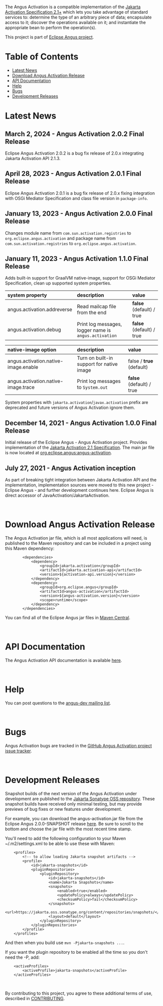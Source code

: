 <br/>

The Angus Activation is a compatible implementation of
the [Jakarta Activation Specification 2.1+](https://jakarta.ee/specifications/activation/)
which lets you take advantage of standard services to:
determine the type of an arbitrary piece of data; encapsulate access to
it; discover the operations available on it; and instantiate the
appropriate bean to perform the operation(s).

This project is part of [Eclipse Angus project](https://projects.eclipse.org/projects/ee4j.angus).


# Table of Contents
* [Latest News](#Latest_News)
* [Download Angus Activation Release](#Download_Angus_Activation_Release)
* [API Documentation](#API_Documentation)
* [Help](#Help)
* [Bugs](#Bugs)
* [Development Releases](#Development_Releases)

# <a name="Latest_News"></a>Latest News

## March 2, 2024 - Angus Activation 2.0.2 Final Release

Eclipse Angus Activation 2.0.2 is a bug fix release of 2.0.x
integrating Jakarta Activation API 2.1.3.

## April 28, 2023 - Angus Activation 2.0.1 Final Release

Eclipse Angus Activation 2.0.1 is a bug fix release of 2.0.x
fixing integration with OSGi Mediator Specification and class
file version in `package-info`.

## January 13, 2023 - Angus Activation 2.0.0 Final Release

Changes module name from `com.sun.activation.registries`
to `org.eclipse.angus.activation` and package name from
`com.sun.activation.registries` to `org.eclipse.angus.activation`.

## January 11, 2023 - Angus Activation 1.1.0 Final Release

Adds built-in support for GraalVM native-image, support for OSGi Mediator Specification,
clean up supported system properties.

| system property             | description                                           | value                       |
|:----------------------------|:------------------------------------------------------|:----------------------------|
| angus.activation.addreverse | Read mailcap file from the end                        | **false** (default) / true  |
| angus.activation.debug      | Print log messages, logger name is `angus.activation` | **false** (default) / true  |


| native-image option                  | description                               | value                      |
|:-------------------------------------|:------------------------------------------|:---------------------------|
| angus.activation.native-image.enable | Turn on built-in support for native image | false / **true** (default) |
| angus.activation.native-image.trace  | Print log messages to `System.out`        | **false** (default) / true |

System properties with `jakarta.activation`/`javax.activation` prefix are deprecated and future
versions of Angus Activation ignore them.

## December 14, 2021 - Angus Activation 1.0.0 Final Release

Initial release of the Eclipse Angus - Angus Activation project.
Provides implementation of the [Jakarta Activation 2.1 Specification](https://jakarta.ee/specifications/activation/2.1/).
The main jar file is now located at [org.eclipse.angus:angus-activation](https://search.maven.org/search?q=g:org.eclipse.angus%20a:angus-activation).

## July 27, 2021 - Angus Activation inception

As part of breaking tight integration between Jakarta Activation API
and the implementation, implementation sources were moved to this new project -
Eclipse Angus - and further development continues here.
Eclipse Angus is direct accessor of JavaActivation/JakartaActivation.

<br/>

# <a name="Download_Angus_Activation_Release"></a>Download Angus Activation Release

The Angus Activation jar file, which is all most applications will need,
is published to the Maven repository and can be included in a project using
this Maven dependency:

```
        <dependencies>
            <dependency>
                <groupId>jakarta.activation</groupId>
                <artifactId>jakarta.activation-api</artifactId>
                <version>${activation-api.version}</version>
            </dependency>
            <dependency>
                <groupId>org.eclipse.angus</groupId>
                <artifactId>angus-activation</artifactId>
                <version>${angus-activation.version}</version>
                <scope>runtime</scope>
            </dependency>
        </dependencies>
```

You can find all of the Eclipse Angus jar files in
[Maven Central](https://search.maven.org/search?q=g:org.eclipse.angus).

<br/>

# <a name="API_Documentation"></a>API Documentation

The Angus Activation API documentation is available
[here](https://eclipse-ee4j.github.io/angus-activation/api/).

<br/>

# <a name="Help"></a>Help

You can post questions to the
[angus-dev mailing list](https://accounts.eclipse.org/mailing-list/angus-dev).

<br/>

# <a name="Bugs"></a>Bugs

Angus Activation bugs are tracked in the
[GitHub Angus Activation project issue tracker](https://github.com/eclipse-ee4j/angus-activation/issues).

<br/>

# <a name="Development_Releases"></a>Development Releases

Snapshot builds of the next version of the Angus Activation
under development are published to the
[Jakarta Sonatype OSS repository](https://jakarta.oss.sonatype.org).
These snapshot builds have received only minimal testing, but may
provide previews of bug fixes or new features under development.

For example, you can download the angus-activation.jar file from the Eclipse Angus
2.0.0-SNAPSHOT release
[here](https://jakarta.oss.sonatype.org/content/repositories/snapshots/com/sun/activation/jakarta.activation/2.0.0-SNAPSHOT/).
Be sure to scroll to the bottom and choose the jar file with the most
recent time stamp.

You'll need to add the following configuration to your Maven ~/.m2/settings.xml
to be able to use these with Maven:

```
    <profiles>
        <!-- to allow loading Jakarta snapshot artifacts -->
        <profile>
            <id>jakarta-snapshots</id>
            <pluginRepositories>
                <pluginRepository>
                    <id>jakarta-snapshots</id>
                    <name>Jakarta Snapshots</name>
                    <snapshots>
                        <enabled>true</enabled>
                        <updatePolicy>always</updatePolicy>
                        <checksumPolicy>fail</checksumPolicy>
                    </snapshots>
                    <url>https://jakarta.oss.sonatype.org/content/repositories/snapshots/</url>
                    <layout>default</layout>
                </pluginRepository>
            </pluginRepositories>
        </profile>
    </profiles>
```

And then when you build use `mvn -Pjakarta-snapshots ...`.

If you want the plugin repository to be enabled all the time so you don't need the -P, add:

```
    <activeProfiles>
        <activeProfile>jakarta-snapshots</activeProfile>
    </activeProfiles>
```

<br/>

By contributing to this project, you agree to these additional terms of
use, described in [CONTRIBUTING](CONTRIBUTING.md).
